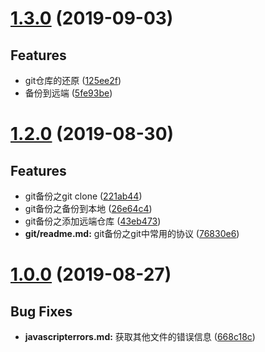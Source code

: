 

# [1.3.0](https://github.com/QxQstar/doc/compare/v1.3.0...v1.3.1) (2019-09-03)


## Features

* git仓库的还原 ([125ee2f](https://github.com/QxQstar/doc/commit/125ee2f))
* 备份到远端 ([5fe93be](https://github.com/QxQstar/doc/commit/5fe93be))



# [1.2.0](https://github.com/QxQstar/doc/compare/v1.0.0...v1.2.0) (2019-08-30)


## Features

* git备份之git clone ([221ab44](https://github.com/QxQstar/doc/commit/221ab44))
* git备份之备份到本地 ([26e64c4](https://github.com/QxQstar/doc/commit/26e64c4))
* git备份之添加远端仓库 ([43eb473](https://github.com/QxQstar/doc/commit/43eb473))
* **git/readme.md:** git备份之git中常用的协议 ([76830e6](https://github.com/QxQstar/doc/commit/76830e6))



# [1.0.0](https://github.com/QxQstar/doc/compare/668c18c...v1.0.0) (2019-08-27)


## Bug Fixes

* **javascripterrors.md:** 获取其他文件的错误信息 ([668c18c](https://github.com/QxQstar/doc/commit/668c18c))



